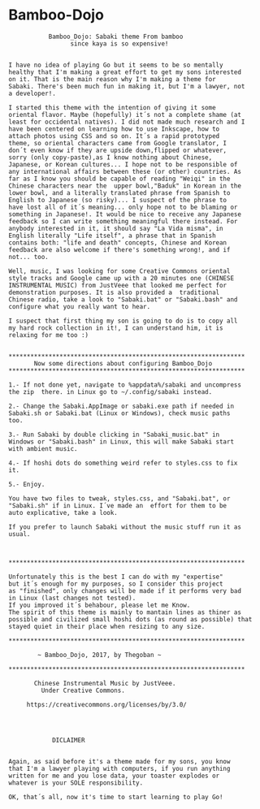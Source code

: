 # Bamboo-Dojo
                
                
               Bamboo_Dojo: Sabaki theme From bamboo
                     since kaya is so expensive!

	
	I have no idea of playing Go but it seems to be so mentally 
	healthy that I'm making a great effort to get my sons interested
	on it. That is the main reason why I'm making a theme for 
	Sabaki. There's been much fun in making it, but I'm a lawyer, not
	a developer!.

	I started this theme with the intention of giving it some 
	oriental flavor. Maybe (hopefully) it´s not a complete shame (at
	least for occidental natives). I did not made much research and I
	have been centered on learning how to use Inkscape, how to 
	attach photos using CSS and so on. It´s a rapid prototyped
	theme, so oriental characters came from Google translator, I
	don´t even know if they are upside down,flipped or whatever, 
	sorry (only copy-paste),as I know nothing about Chinese, 
	Japanese, or Korean cultures... I hope not to be responsible of 
	any international affairs between these (or other) countries. As
	far as I know you should be capable of reading "Weiqi" in the 
	Chinese characters near the  upper bowl,"Baduk" in Korean in the 
	lower bowl, and a literally translated phrase from Spanish to 
	English to Japanese (so risky)... I suspect of the phrase to 
	have lost all of it´s meaning... only hope not to be blaming or 
	something in Japanese!. It would be nice to receive any Japanese 
	feedback so I can write something meaningful there instead. For 
	anybody interested in it, it should say "La Vida misma", in 
	English literally "Life itself", a phrase that in Spanish 
	contains both: "life and death" concepts, Chinese and Korean 
	feedback are also welcome if there's something wrong!, and if
	not... too.

	Well, music, I was looking for some Creative Commons oriental 
	style tracks and Google came up with a 20 minutes one (CHINESE
	INSTRUMENTAL MUSIC) from JustVeee that looked me perfect for 
	demonstration purposes. It is also provided a  traditional 
	Chinese radio, take a look to "Sabaki.bat" or "Sabaki.bash" and 
	configure what you really want to hear. 

	I suspect that first thing my son is going to do is to copy all 
	my hard rock collection in it!, I can understand him, it is
	relaxing for me too :)	


	*****************************************************************
           Now some directions about configuring Bamboo_Dojo
	*****************************************************************

	1.- If not done yet, navigate to %appdata%/sabaki and uncompress
	the zip  there. in Linux go to ~/.config/sabaki instead.

	2.- Change the Sabaki.AppImage or sabaki.exe path if needed in
	Sabaki.sh or Sabaki.bat (Linux or Windows), check music paths
	too.

	3.- Run Sabaki by double clicking in "Sabaki_music.bat" in 
	Windows or "Sabaki.bash" in Linux, this will make Sabaki start 
	with ambient music.

	4.- If hoshi dots do something weird refer to styles.css to fix
	it.

	5.- Enjoy.

	You have two files to tweak, styles.css, and "Sabaki.bat", or 
	"Sabaki.sh" if in Linux. I´ve made an  effort for them to be 
	auto explicative, take a look.   

	If you prefer to launch Sabaki without the music stuff run it as
	usual.
	
	
	
	*****************************************************************
	
	Unfortunately this is the best I can do with my "expertise"
	but it´s enough for my purposes, so I consider this project
	as "finished", only changes will be made if it performs very bad
	in Linux (last changes not tested).
	If you improved it´s behabour, please let me Know.
	The spirit of this theme is mainly to mantain lines as thiner as
	possible and civilized small hoshi dots (as round as possible) that
	stayed quiet in their place when resizing to any size.
	
	*****************************************************************

		    ~ Bamboo_Dojo, 2017, by Thegoban ~

	*****************************************************************
	
		   Chinese Instrumental Music by JustVeee.
			 Under Creative Commons.

		 https://creativecommons.org/licenses/by/3.0/

	
	

				DICLAIMER
                           

	Again, as said before it's a theme made for my sons, you know 
	that I'm a lawyer playing with computers, if you run anything
	written for me and you lose data, your toaster explodes or 
	whatever is your SOLE responsibility.

	OK, that´s all, now it's time to start learning to play Go!

